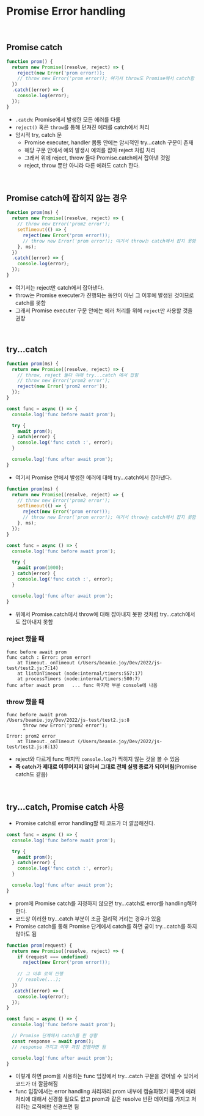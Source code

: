 # Promise Error handling

<br>

## Promise catch

```javascript
function prom() {
  return new Promise((resolve, reject) => {
    reject(new Error('prom error!));
    // throw new Error('prom error!); 여기서 throw도 Promise에서 catch함
  })
  .catch((error) => {
    console.log(error);
  });
}
```

- `.catch`: Promise에서 발생한 모든 에러를 다룸
- `reject()` 혹은 `throw`를 통해 던져진 에러를 catch에서 처리
- 암시적 try, catch 문
  - Promise executer, handler 몸통 안에는 암시적인 try...catch 구문이 존재
  - 해당 구문 안에서 예외 발생시 예외를 잡아 reject 처럼 처리
  - 그래서 위에 reject, throw 둘다 Promise.catch에서 잡아낸 것임
  - reject, throw 뿐만 아니라 다른 에러도 catch 한다.

<br>

## Promise catch에 잡히지 않는 경우

```javascript
function prom(ms) {
  return new Promise((resolve, reject) => {
    // throw new Error('prom2 error');
    setTimeout(() => {
      reject(new Error('prom error!));
      // throw new Error('prom error!); 여기서 throw는 catch에서 잡지 못함
    }, ms);
  })
  .catch((error) => {
    console.log(error);
  });
}
```
- 여기서는 reject만 catch에서 잡아낸다.
- throw는 Promise executer가 진행되는 동안이 아닌 그 이후에 발생된 것이므로 catch를 못함
- 그래서 Promise executer 구문 안에는 에러 처리를 위해 `reject`만 사용할 것을 권장

<br>

## try...catch

```js
function prom(ms) {
  return new Promise((resolve, reject) => {
    // throw, reject 둘다 아래 try...catch 에서 잡힘
    // throw new Error('prom2 error');
    reject(new Error('prom2 error'));
  });
}

const func = async () => {
  console.log('func before await prom');

  try {
    await prom();
  } catch(error) {
    console.log('func catch :', error);
  }

  console.log('func after await prom');
}
```
- 여기서 Promise 안에서 발생한 에러에 대해 try...catch에서 잡아낸다.

```js
function prom(ms) {
  return new Promise((resolve, reject) => {
    // throw new Error('prom2 error');
    setTimeout(() => {
      reject(new Error('prom error!));
      // throw new Error('prom error!); 여기서 throw는 catch에서 잡지 못함
    }, ms);
  });
}

const func = async () => {
  console.log('func before await prom');

  try {
    await prom(1000);
  } catch(error) {
    console.log('func catch :', error);
  }

  console.log('func after await prom');
}
```
- 위에서 Promise.catch에서 throw에 대해 잡아내지 못한 것처럼 try...catch에서도 잡아내지 못함

### reject 했을 때
```
func before await prom
func catch : Error: prom error!
    at Timeout._onTimeout (/Users/beanie.joy/Dev/2022/js-test/test2.js:7:14)
    at listOnTimeout (node:internal/timers:557:17)
    at processTimers (node:internal/timers:500:7)
func after await prom   ... func 마지막 부분 console에 나옴
```

### throw 했을 때
```
func before await prom
/Users/beanie.joy/Dev/2022/js-test/test2.js:8
      throw new Error('prom2 error');
      ^
Error: prom2 error
    at Timeout._onTimeout (/Users/beanie.joy/Dev/2022/js-test/test2.js:8:13)
```
- reject와 다르게 func 마지막 `console.log`가 찍히지 않는 것을 볼 수 있음
- **즉 catch가 제대로 이루어지지 않아서 그대로 전체 실행 종료가 되어버림**(Promise catch도 같음)

<br>

## try...catch, Promise catch 사용

- Promise catch로 error handling할 때 코드가 더 깔끔해진다.

```js
const func = async () => {
  console.log('func before await prom');

  try {
    await prom();
  } catch(error) {
    console.log('func catch :', error);
  }

  console.log('func after await prom');
}
```
- prom에 Promise catch를 지정하지 않으면 try...catch로 error를 handling해야 한다.
- 코드상 이러한 try...catch 부분이 조금 걸리적 거리는 경우가 있음
- Promise catch를 통해 Promise 단계에서 catch를 하면 굳이 try...catch를 하지 않아도 됨

```js
function prom(request) {
  return new Promise((resolve, reject) => {
    if (request === undefined)
      reject(new Error('prom error!));
    
    // 그 이후 로직 진행
    // resolve(...);
  })
  .catch((error) => {
    console.log(error);
  });
}

const func = async () => {
  console.log('func before await prom');

  // Promise 단계에서 catch를 한 상황
  const response = await prom();
  // response 가지고 이후 과정 진행하면 됨

  console.log('func after await prom');
}
```
- 이렇게 하면 prom을 사용하는 func 입장에서 try...catch 구문을 걷어낼 수 있어서 코드가 더 깔끔해짐
- func 입장에서는 error handling 처리까리 prom 내부에 캡슐화했기 때문에 에러 처리에 대해서 신경쓸 필요도 없고 prom과 같은 resolve 반환 데이터를 가지고 처리하는 로직에만 신경쓰면 됨